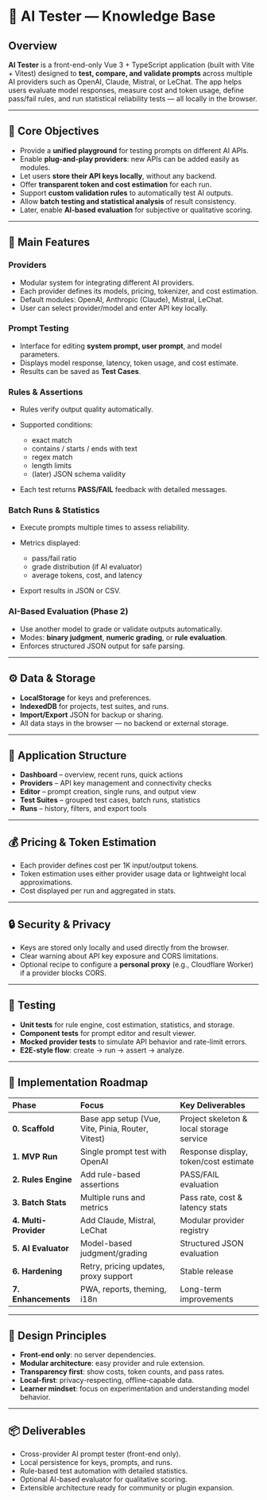 # 🧠 AI Tester — Knowledge Base

## Overview

**AI Tester** is a front-end-only Vue 3 + TypeScript application (built with Vite + Vitest) designed to **test, compare, and validate prompts** across multiple AI providers such as OpenAI, Claude, Mistral, or LeChat.
The app helps users evaluate model responses, measure cost and token usage, define pass/fail rules, and run statistical reliability tests — all locally in the browser.

---

## 🎯 Core Objectives

* Provide a **unified playground** for testing prompts on different AI APIs.
* Enable **plug-and-play providers**: new APIs can be added easily as modules.
* Let users **store their API keys locally**, without any backend.
* Offer **transparent token and cost estimation** for each run.
* Support **custom validation rules** to automatically test AI outputs.
* Allow **batch testing and statistical analysis** of result consistency.
* Later, enable **AI-based evaluation** for subjective or qualitative scoring.

---

## 🧩 Main Features

### Providers

* Modular system for integrating different AI providers.
* Each provider defines its models, pricing, tokenizer, and cost estimation.
* Default modules: OpenAI, Anthropic (Claude), Mistral, LeChat.
* User can select provider/model and enter API key locally.

### Prompt Testing

* Interface for editing **system prompt, user prompt**, and model parameters.
* Displays model response, latency, token usage, and cost estimate.
* Results can be saved as **Test Cases**.

### Rules & Assertions

* Rules verify output quality automatically.
* Supported conditions:

  * exact match
  * contains / starts / ends with text
  * regex match
  * length limits
  * (later) JSON schema validity
* Each test returns **PASS/FAIL** feedback with detailed messages.

### Batch Runs & Statistics

* Execute prompts multiple times to assess reliability.
* Metrics displayed:

  * pass/fail ratio
  * grade distribution (if AI evaluator)
  * average tokens, cost, and latency
* Export results in JSON or CSV.

### AI-Based Evaluation (Phase 2)

* Use another model to grade or validate outputs automatically.
* Modes: **binary judgment**, **numeric grading**, or **rule evaluation**.
* Enforces structured JSON output for safe parsing.

---

## ⚙️ Data & Storage

* **LocalStorage** for keys and preferences.
* **IndexedDB** for projects, test suites, and runs.
* **Import/Export** JSON for backup or sharing.
* All data stays in the browser — no backend or external storage.

---

## 🧭 Application Structure

* **Dashboard** – overview, recent runs, quick actions
* **Providers** – API key management and connectivity checks
* **Editor** – prompt creation, single runs, and output view
* **Test Suites** – grouped test cases, batch runs, statistics
* **Runs** – history, filters, and export tools

---

## 💰 Pricing & Token Estimation

* Each provider defines cost per 1K input/output tokens.
* Token estimation uses either provider usage data or lightweight local approximations.
* Cost displayed per run and aggregated in stats.

---

## 🔒 Security & Privacy

* Keys are stored only locally and used directly from the browser.
* Clear warning about API key exposure and CORS limitations.
* Optional recipe to configure a **personal proxy** (e.g., Cloudflare Worker) if a provider blocks CORS.

---

## 🧪 Testing

* **Unit tests** for rule engine, cost estimation, statistics, and storage.
* **Component tests** for prompt editor and result viewer.
* **Mocked provider tests** to simulate API behavior and rate-limit errors.
* **E2E-style flow**: create → run → assert → analyze.

---

## 🚀 Implementation Roadmap

| Phase                 | Focus                                             | Key Deliverables                         |
| :-------------------- | :------------------------------------------------ | :--------------------------------------- |
| **0. Scaffold**       | Base app setup (Vue, Vite, Pinia, Router, Vitest) | Project skeleton & local storage service |
| **1. MVP Run**        | Single prompt test with OpenAI                    | Response display, token/cost estimate    |
| **2. Rules Engine**   | Add rule-based assertions                         | PASS/FAIL evaluation                     |
| **3. Batch Stats**    | Multiple runs and metrics                         | Pass rate, cost & latency stats          |
| **4. Multi-Provider** | Add Claude, Mistral, LeChat                       | Modular provider registry                |
| **5. AI Evaluator**   | Model-based judgment/grading                      | Structured JSON evaluation               |
| **6. Hardening**      | Retry, pricing updates, proxy support             | Stable release                           |
| **7. Enhancements**   | PWA, reports, theming, i18n                       | Long-term improvements                   |

---

## 🧱 Design Principles

* **Front-end only**: no server dependencies.
* **Modular architecture**: easy provider and rule extension.
* **Transparency first**: show costs, token counts, and pass rates.
* **Local-first**: privacy-respecting, offline-capable data.
* **Learner mindset**: focus on experimentation and understanding model behavior.

---

## 📦 Deliverables

* Cross-provider AI prompt tester (front-end only).
* Local persistence for keys, prompts, and runs.
* Rule-based test automation with detailed statistics.
* Optional AI-based evaluator for qualitative scoring.
* Extensible architecture ready for community or plugin expansion.


